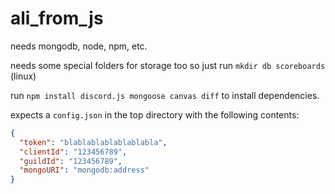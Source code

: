 # ali_from_js
needs mongodb, node, npm, etc.

needs some special folders for storage too so just run
`mkdir db scoreboards` (linux)

run `npm install discord.js mongoose canvas diff` to install dependencies.

expects a `config.json` in the top directory with the following contents:
```json
{
  "token": "blablablablablablabla",
  "clientId": "123456789",
  "guildId": "123456789",
  "mongoURI": "mongodb:address"
}
```
